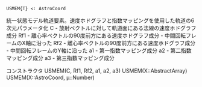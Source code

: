 ```
USMEM{T} <: AstroCoord
```

統一状態モデル軌道要素。速度ホドグラフと指数マッピングを使用した軌道の6次元パラメータ化 C - 放射ベクトルに対して軌道面にある法線の速度ホドグラフ成分 Rf1 - 離心率ベクトルの90度前方にある速度ホドグラフ成分 - 中間回転フレームのX軸に沿った Rf2 - 離心率ベクトルの90度前方にある速度ホドグラフ成分 - 中間回転フレームのY軸に沿った a1 - 第一指数マッピング成分 a2 - 第二指数マッピング成分 a3 - 第三指数マッピング成分

コンストラクタ USMEM(C, Rf1, Rf2, a1, a2, a3) USMEM(X::AbstractArray) USMEM(X::AstroCoord, μ::Number)
